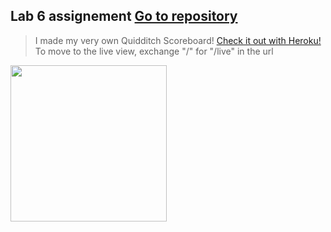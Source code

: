 ## Lab 6 assignement [Go to repository](https://github.com/Rix11-H/live-scoreboard-app)
> I made my very own Quidditch Scoreboard!
> [Check it out with Heroku!](https://quidditch-scoreboard.herokuapp.com/)
> To move to the live view, exchange "/" for "/live" in the url

<img src="https://media.giphy.com/media/xCpBgX5TUWFM1sWPKm/giphy.gif" height="250"/>
